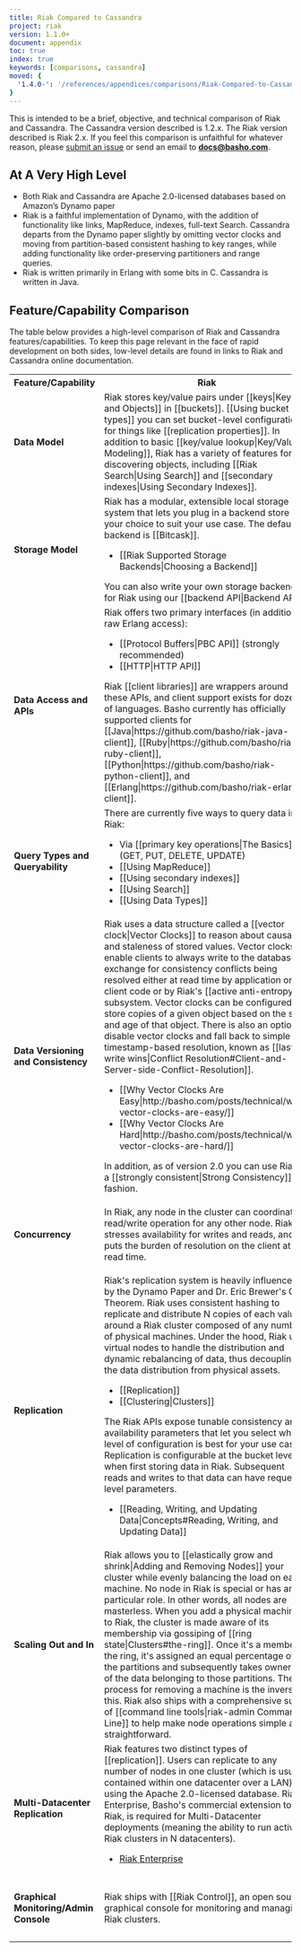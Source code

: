 ```yaml
---
title: Riak Compared to Cassandra
project: riak
version: 1.1.0+
document: appendix
toc: true
index: true
keywords: [comparisons, cassandra]
moved: {
  '1.4.0-': '/references/appendices/comparisons/Riak-Compared-to-Cassandra'
}
---
```


This is intended to be a brief, objective, and technical comparison of
Riak and Cassandra. The Cassandra version described is 1.2.x. The Riak
version described is Riak 2.x. If you feel this comparison is unfaithful
for whatever reason, please [submit an
issue](https://github.com/basho/basho_docs/issues/new) or send an email
to **docs@basho.com**.

## At A Very High Level

* Both Riak and Cassandra are Apache 2.0-licensed databases based on
  Amazon’s Dynamo paper
* Riak is a faithful implementation of Dynamo, with the addition of
  functionality like links, MapReduce, indexes, full-text Search.
  Cassandra departs from the Dynamo paper slightly by omitting vector
  clocks and moving from partition-based consistent hashing to key
  ranges, while adding functionality like order-preserving partitioners
  and range queries.
* Riak is written primarily in Erlang with some bits in C.
  Cassandra is written in Java.

## Feature/Capability Comparison

The table below provides a high-level comparison of Riak and Cassandra
features/capabilities. To keep this page relevant in the face of rapid
development on both sides, low-level details are found in links to Riak
and Cassandra online documentation.

<table>
    <tr>
        <th WIDTH="15%">Feature/Capability</th>
        <th WIDTH="42%">Riak</th>
        <th WIDTH="43%">Cassandra</th>
    </tr>
    <tr>
        <td><strong>Data Model</strong></td>
        <td>Riak stores key/value pairs under [[keys|Keys and Objects]] in [[buckets]]. [[Using bucket types]] you can set bucket-level configurations for things like [[replication properties]]. In addition to basic [[key/value lookup|Key/Value Modeling]], Riak has a variety of features for discovering objects, including [[Riak Search|Using Search]] and [[secondary indexes|Using Secondary Indexes]].
        </td>
        <td>Cassandra's data model resembles column storage, consisting of Keyspaces, Column Families, and several other parameters.
            <ul>
                <li>[[Cassandra Data Model|http://www.datastax.com/docs/0.7/data_model/index]]</li>
            </ul>
        </td>
    </tr>
    <tr>
        <td><strong>Storage Model</strong></td>
        <td>Riak has a modular, extensible local storage system that lets you plug in a backend store of your choice to suit your use case. The default backend is [[Bitcask]].
            <ul>
              <li>[[Riak Supported Storage Backends|Choosing a Backend]]</li>
            </ul>
            You can also write your own storage backend for Riak using our [[backend API|Backend API]].
        </td>
        <td>Cassandra's write path starts with a write to a commit log followed by a subsequent write to an in-memory structure called a memtable. Writes are then batched to a persistent table structure called a sorted string table (SST).
            <ul>
                <li><a href="http://wiki.apache.org/cassandra/ArchitectureCommitLog">Commit Log</a></li>
                <li><a href="http://wiki.apache.org/cassandra/MemtableSSTable">Memtable</a></li>
                <li><a href="http://wiki.apache.org/cassandra/ArchitectureSSTable">SSTable Overview</a></li>
                <li><a href="http://www.datastax.com/docs/1.1/dml/about_writes">About Writes</a></li>
                <li><a href="http://www.datastax.com/docs/1.1/dml/about_reads">About Reads</a></li>
            </ul>
        </td>
    </tr>
    <tr>
        <td><strong>Data Access and APIs</strong></td>
        <td>Riak offers two primary interfaces (in addition to raw Erlang access):
            <ul>
                <li>[[Protocol Buffers|PBC API]] (strongly recommended)</li>
                <li>[[HTTP|HTTP API]]</li>
            </ul>
            Riak [[client libraries]] are wrappers around these APIs, and client support exists for dozens of languages. Basho currently has officially supported clients for [[Java|https://github.com/basho/riak-java-client]], [[Ruby|https://github.com/basho/riak-ruby-client]], [[Python|https://github.com/basho/riak-python-client]], and [[Erlang|https://github.com/basho/riak-erlang-client]].
        </td>
        <td>Cassandra provides various access methods including a Thrift API, CQL (Cassandra Query Language), and a command-line interface, as well as officially supported clients for Java, Python, and PHP.
            <ul>
                <li><a href="http://www.datastax.com/docs/1.1/dml/about_clients">Cassandra Client APIs</a></li>
            </ul>
        </td>
    </tr>
    <tr>
        <td><strong>Query Types and Queryability</strong></td>
        <td>There are currently five ways to query data in Riak:
            <ul>
                <li>Via [[primary key operations|The Basics]] (GET, PUT, DELETE, UPDATE)</li>
                <li>[[Using MapReduce]]</li>
                <li>[[Using secondary indexes]]</li>
                <li>[[Using Search]]</li>
                <li>[[Using Data Types]]</li>
            </ul>
        </td>
        <td>Cassandra offers various ways to query data:
            <ul>
                <li><a href="http://www.datastax.com/docs/0.7/data_model/keyspaces">Keyspaces</a></li>
                <li><a href="http://www.datastax.com/docs/0.7/data_model/cfs_as_indexes">Column Family Operations</a></li>
                <li><a href="http://www.datastax.com/docs/1.0/dml/using_cql">CQL</a></li>
                <li><a href="http://www.datastax.com/docs/0.7/data_model/secondary_indexes">Secondary Indexes</a></li>
                <li><a href="http://wiki.apache.org/cassandra/HadoopSupport#ClusterConfig">Hadoop Support</a></li>
            </ul>
        </td>
    </tr>
    <tr>
        <td><strong>Data Versioning and Consistency</strong></td>
        <td>Riak uses a data structure called a [[vector clock|Vector Clocks]] to reason about causality and staleness of stored values. Vector clocks enable clients to always write to the database in exchange for consistency conflicts being resolved either at read time by application or client code or by Riak's [[active anti-entropy]] subsystem. Vector clocks can be configured to store copies of a given object based on the size and age of that object. There is also an option to disable vector clocks and fall back to simple timestamp-based resolution, known as [[last write wins|Conflict Resolution#Client-and-Server-side-Conflict-Resolution]].
            <ul>
                <li>[[Why Vector Clocks Are Easy|http://basho.com/posts/technical/why-vector-clocks-are-easy/]]</li>
                <li>[[Why Vector Clocks Are Hard|http://basho.com/posts/technical/why-vector-clocks-are-hard/]]</li>
            </ul>
            In addition, as of version 2.0 you can use Riak in a [[strongly consistent|Strong Consistency]] fashion.
        </td>
        <td>Cassandra uses timestamps at the column family level to determine the most recent value when doing read requests. There is no built-in way to do versioning of data.
            <ul>
                <li>[[About Read Consistency|http://www.datastax.com/docs/1.1/dml/data_consistency#about-read-consistency]]</li>
            </ul>
        </td>
    </tr>
    <tr>
        <td><strong>Concurrency</strong></td>
        <td>In Riak, any node in the cluster can coordinate a read/write operation for any other node. Riak stresses availability for writes and reads, and puts the burden of resolution on the client at read time.
        </td>
        <td>All nodes in Cassandra are peers. A client read or write request can go to any node in the cluster. When a client connects to a node and issues a read or write request, that node serves as the coordinator for that particular client operation.
            <ul>
                <li>[[About Client Requests|http://www.datastax.com/docs/1.0/cluster_architecture/about_client_requests]]</li>
            </ul>
        </td>
    </tr>
    <tr>
        <td><strong>Replication</strong></td>
        <td>Riak's replication system is heavily influenced by the Dynamo Paper and Dr. Eric Brewer's CAP Theorem. Riak uses consistent hashing to replicate and distribute N copies of each value around a Riak cluster composed of any number of physical machines. Under the hood, Riak uses virtual nodes to handle the distribution and dynamic rebalancing of data, thus decoupling the data distribution from physical assets.
            <ul>
                <li>[[Replication]]</li>
                <li>[[Clustering|Clusters]]</li>
            </ul>
            The Riak APIs expose tunable consistency and availability parameters that let you select which level of configuration is best for your use case. Replication is configurable at the bucket level when first storing data in Riak. Subsequent reads and writes to that data can have request-level parameters.
            <ul>
                <li>[[Reading, Writing, and Updating Data|Concepts#Reading, Writing, and Updating Data]]</li>
            </ul>
        </td>
        <td>Replication in Cassandra starts when a user chooses a partitioner. Partitioners include Random Partitioner (which also relies on consistent hashing for data storage) and various Ordered Partitioner options. Under the hood, physical nodes are assigned tokens which determine a node's position on the ring and the range of data for which it's responsible.
            <ul>
                <li>[[Replication|http://www.datastax.com/docs/1.0/cluster_architecture/replication]]</li>
            </ul>
            Like in Riak, Cassandra lets developers configure the consistency and availability requirements at the request level via various APIs.
            <ul>
                <li><a href="http://www.datastax.com/documentation/cassandra/2.0/cassandra/dml/dml_config_consistency_c.html">Tunable Consistency</a>
            </ul>
        </td>
    </tr>
    <tr>
        <td><strong>Scaling Out and In</strong></td>
        <td>Riak allows you to [[elastically grow and shrink|Adding and Removing Nodes]] your cluster while evenly balancing the load on each machine. No node in Riak is special or has any particular role. In other words, all nodes are masterless. When you add a physical machine to Riak, the cluster is made aware of its membership via gossiping of [[ring state|Clusters#the-ring]]. Once it's a member of the ring, it's assigned an equal percentage of the partitions and subsequently takes ownership of the data belonging to those partitions. The process for removing a machine is the inverse of this. Riak also ships with a comprehensive suite of [[command line tools|riak-admin Command Line]] to help make node operations simple and straightforward.
        </td>
        <td>Cassandra allows you to add new nodes dynamically with the exception of manually calculating a node's token (though users can elect to let Cassandra calculate this). It's recommended that you double the size of your cluster to add capacity. If this isn't feasible, you can elect to either add a number of nodes (which requires token recalculation for all existing nodes), or to add one node at a time, which means leaving the initial token blank and "will probably not result in a perfectly balanced ring but it will alleviate hot spots".
            <ul>
                <li><a href="http://www.datastax.com/documentation/cassandra/2.0/cassandra/operations/ops_add_node_to_cluster_t.html">Adding Capacity to an Existing Cluster</a></li>
            </ul>
        </td>
    </tr>
    <tr>
        <td><strong>Multi-Datacenter Replication</strong></td>
        <td>Riak features two distinct types of [[replication]]. Users can replicate to any number of nodes in one cluster (which is usually contained within one datacenter over a LAN) using the Apache 2.0-licensed database. Riak Enterprise, Basho's commercial extension to Riak, is required for Multi-Datacenter deployments (meaning the ability to run active Riak clusters in N datacenters).
            <ul>
                <li><a href="http://basho.com/products/riak-enterprise/">Riak Enterprise</a></li>
            </ul>
        </td>
        <td>Cassandra has the ability to spread nodes over multiple datacenters via various configuration parameters.
            <ul>
                <li><a href="http://www.datastax.com/documentation/cassandra/2.0/cassandra/initialize/initializeMultipleDS.html">Multiple Datacenters</a></li>
            </ul>
        </td>
    </tr>
    <tr>
        <td><strong>Graphical Monitoring/Admin Console</strong></td>
        <td>Riak ships with [[Riak Control]], an open source graphical console for monitoring and managing Riak clusters.
        </td>
        <td>Datastax distributes the DataStax OpsCenter, a graphical user interface for monitoring and administering Cassandra clusters. This includes a free version available for production use, as well as a for-pay version with additional features.
            <ul>
                <li>[[DataStax OpsCenter|http://www.datastax.com/products/opscenter]]</li>
            </ul>
        </td>
    </tr>
</table>
